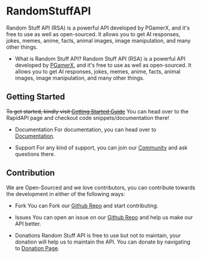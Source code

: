 # RandomStuffAPI
Random Stuff API (RSA) is a powerful API developed by PGamerX, and it's free to use as well as open-sourced. It allows you to get AI responses, jokes, memes, anime, facts, animal images, image manipulation, and many other things.

- What is Random Stuff API?
Random Stuff API (RSA) is a powerful API developed by [PGamerX](https://github.com/pgamerx), and it's free to use as well as open-sourced. It allows you to get AI responses, jokes, memes, anime, facts, animal images, image manipulation, and many other things.

## Getting Started
~~To get started, kindly visit [Getting Started Guide](./Getting%20Started/index.md)~~
You can head over to the RapidAPI page and checkout code snippets/documentation there!

- Documentation
For documentation, you can head over to [Documentation](https://api-docs.pgamerx.com/Documentation/Free/ai).

- Support
For any kind of support, you can join our [Community](https://u.pgamerx.com/discord) and ask questions there.

## Contribution
We are Open-Sourced and we love contributors, you can contribute towards the development in either of the following ways:

- Fork
You can Fork our [Github Repo](https://github.com/pgamerx/random-stuff-api) and start contributing.

- Issues
You can open an issue on our [Github Repo](https://github.com/pgamerx/random-stuff-api) and help us make our API better.

- Donations
Random Stuff API is free to use but not to maintain, your donation will help us to maintain the API. You can donate by navigating to [Donation Page](https://api-docs.pgamerx.com/donate).


